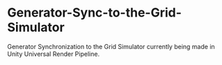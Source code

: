 # Generator-Sync-to-the-Grid-Simulator
 Generator Synchronization to the Grid Simulator currently being made in Unity Universal Render Pipeline.
